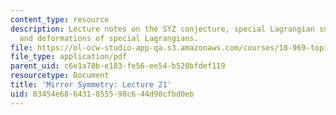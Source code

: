 ```yaml
---
content_type: resource
description: Lecture notes on the SYZ conjecture, special Lagrangian submanifoldds,
  and deformations of special Lagrangians.
file: https://ol-ocw-studio-app-qa.s3.amazonaws.com/courses/18-969-topics-in-geometry-mirror-symmetry-spring-2009/03454e686431855598c644d90cfbd0eb_MIT18_969s09_lec21.pdf
file_type: application/pdf
parent_uid: c6e1a78b-e183-fe56-ee54-b520bfdef119
resourcetype: Document
title: 'Mirror Symmetry: Lecture 21'
uid: 03454e68-6431-8555-98c6-44d90cfbd0eb
---
```

